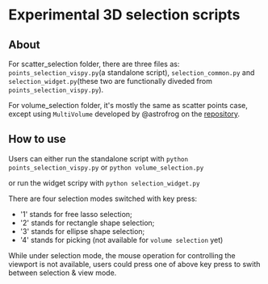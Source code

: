 Experimental 3D selection scripts 
================================

About
------

For scatter_selection folder, there are three files as: `points_selection_vispy.py`(a standalone script), `selection_common.py` and `selection_widget.py`(these two are functionally diveded from `points_selection_vispy.py`).

For volume_selection folder, it's mostly the same as scatter points case, except using `MultiVolume` developed by @astrofrog on the [repository](https://github.com/astrofrog/vispy-multivol).

How to use 
-----------
Users can either run the standalone script with
`python points_selection_vispy.py` or `python volume_selection.py`

or run the widget scripy with
`python selection_widget.py`

There are four selection modes switched with key press:
* '1' stands for free lasso selection;
* '2' stands for rectangle shape selection;
* '3' stands for ellipse shape selection;
* '4' stands for picking (not available for `volume selection` yet)

While under selection mode, the mouse operation for controlling the viewport is not available, users could press one of above key press to swith between selection & view mode.

